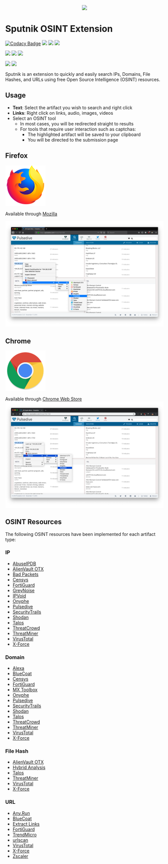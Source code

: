 <p align="center">
    <img src="https://raw.githubusercontent.com/mitchmoser/sputnik/master/screenshots/sputnik%20logo.png"
        height="150">
</p>

# Sputnik OSINT Extension

[![Codacy Badge](https://api.codacy.com/project/badge/Grade/b42064f2ffca4e8e966e0a1fe8f8c4ea)](https://app.codacy.com/app/mitchmoser/sputnik?utm_source=github.com&utm_medium=referral&utm_content=mitchmoser/sputnik&utm_campaign=Badge_Grade_Dashboard)
[![](https://img.shields.io/chrome-web-store/users/:sputnik/manapjdamopgbpimgojkccikaabhmocd.svg?style=popout&logo=google%20chrome&logoColor=dddddd)](https://chrome.google.com/webstore/detail/sputnik/manapjdamopgbpimgojkccikaabhmocd) [![](https://img.shields.io/chrome-web-store/v/:sputnik/manapjdamopgbpimgojkccikaabhmocd.svg?style=popout&logo=google%20chrome&colorB=green&logoColor=dddddd)](https://chrome.google.com/webstore/detail/sputnik/manapjdamopgbpimgojkccikaabhmocd) [![](https://img.shields.io/chrome-web-store/stars/:sputnik/manapjdamopgbpimgojkccikaabhmocd.svg?style=popout&logo=google%20chrome&logoColor=dddddd)](https://chrome.google.com/webstore/detail/sputnik/manapjdamopgbpimgojkccikaabhmocd)

[![](https://img.shields.io/amo/users/:addon/sputnik-osint/.svg?style=popout&logo=mozilla%20firefox)](https://addons.mozilla.org/en-US/firefox/addon/sputnik-osint/) [![](https://img.shields.io/amo/v/:addon/sputnik-osint/.svg?style=popout&logo=mozilla%20firefox&colorB=green)](https://addons.mozilla.org/en-US/firefox/addon/sputnik-osint/) [![](https://img.shields.io/amo/stars/:addon/sputnik-osint/.svg?style=popout&logo=mozilla%20firefox)](https://addons.mozilla.org/en-US/firefox/addon/sputnik-osint/)

[![](https://img.shields.io/snyk/vulnerabilities/github/mitchmoser/sputnik.svg?style=popout&logo=javascript)](https://snyk.io/test/github/mitchmoser/sputnik?targetFile=package.json) [![](https://img.shields.io/badge/PRs-welcome-brightgreen.svg?style=popout&logo=github&logoColor=dddddd)](https://github.com/mitchmoser/sputnik/pulls)

Sputnik is an extension to quickly and easily search IPs, Domains, File Hashes, and URLs using free Open Source Intelligence (OSINT) resources.

## Usage
  - **Text**: Select the artifact you wish to search and right click
  - **Links**: Right click on links, audio, images, videos
  - Select an OSINT tool
    - In most cases, you will be redirected straight to results
    - For tools that require user interaction such as captchas:
      - The highlighted artifact will be saved to your clipboard
      - You will be directed to the submission page

## Firefox
[![](screenshots/firefox.png?raw=true)](https://addons.mozilla.org/en-US/firefox/addon/sputnik-osint/)

Available through [Mozilla](https://addons.mozilla.org/en-US/firefox/addon/sputnik-osint/)

![](screenshots/sputnik-firefox.png?raw=true)

## Chrome
[![](screenshots/chrome.png?raw=true)](https://chrome.google.com/webstore/detail/sputnik/manapjdamopgbpimgojkccikaabhmocd)

Available through [Chrome Web Store](https://chrome.google.com/webstore/detail/sputnik/manapjdamopgbpimgojkccikaabhmocd)
![](screenshots/sputnik-chrome.png?raw=true)

## OSINT Resources

The following OSINT resources have been implemented for each artifact type:

### IP
  - [AbuseIPDB](https://www.abuseipdb.com/)
  - [AlienVault OTX](https://otx.alienvault.com/)
  - [Bad Packets](https://badpackets.net/)
  - [Censys](https://censys.io/)
  - [FortiGuard](http://fortiguard.com/)
  - [GreyNoise](https://greynoise.io/)
  - [IPVoid](http://www.ipvoid.com/)
  - [Onyphe](https://www.onyphe.io/)
  - [Pulsedive](https://pulsedive.com/)
  - [SecurityTrails](https://securitytrails.com/)
  - [Shodan](https://www.shodan.io/)
  - [Talos](https://talosintelligence.com/)
  - [ThreatCrowd](https://www.threatcrowd.org/)
  - [ThreatMiner](https://www.threatminer.org/)
  - [VirusTotal](https://www.virustotal.com/#/home/upload)
  - [X-Force](https://exchange.xforce.ibmcloud.com/)

### Domain
  - [Alexa](https://www.alexa.com/siteinfo)
  - [BlueCoat](http://sitereview.bluecoat.com/#/)
  - [Censys](https://censys.io/)
  - [FortiGuard](http://fortiguard.com/)
  - [MX Toolbox](https://mxtoolbox.com/)
  - [Onyphe](https://www.onyphe.io/)
  - [Pulsedive](https://pulsedive.com/)
  - [SecurityTrails](https://securitytrails.com/)
  - [Shodan](https://www.shodan.io/)
  - [Talos](https://talosintelligence.com/)
  - [ThreatCrowd](https://www.threatcrowd.org/)
  - [ThreatMiner](https://www.threatminer.org/)
  - [VirusTotal](https://www.virustotal.com/#/home/upload)
  - [X-Force](https://exchange.xforce.ibmcloud.com/)

### File Hash
  - [AlienVault OTX](https://otx.alienvault.com/)
  - [Hybrid Analysis](https://www.hybrid-analysis.com/)
  - [Talos](https://talosintelligence.com/)
  - [ThreatMiner](https://www.threatminer.org/)
  - [VirusTotal](https://www.virustotal.com/#/home/upload)
  - [X-Force](https://exchange.xforce.ibmcloud.com/)

### URL
  - [Any.Run](https://app.any.run/)
  - [BlueCoat](http://sitereview.bluecoat.com/#/)
  - [Extract Links](https://hackertarget.com/extract-links/)
  - [FortiGuard](http://fortiguard.com/)
  - [TrendMicro](https://global.sitesafety.trendmicro.com/)
  - [urlscan](https://urlscan.io/)
  - [VirusTotal](https://www.virustotal.com/#/home/upload)
  - [X-Force](https://exchange.xforce.ibmcloud.com/)
  - [Zscaler](https://zulu.zscaler.com/)
